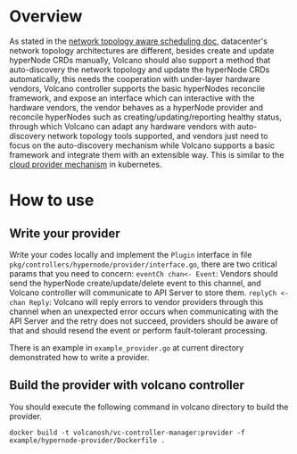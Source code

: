 # Overview

As stated in the [network topology aware scheduling doc](https://github.com/volcano-sh/volcano/blob/master/docs/design/Network%20Topology%20Aware%20Scheduling.md#network-topology-generation-and-update), datacenter's network topology architectures are different, besides create and update hyperNode CRDs manually, Volcano should also support a method that auto-discovery the network topology and update the hyperNode CRDs automatically, this needs the cooperation with under-layer hardware vendors, Volcano controller supports the basic hyperNodes reconcile framework, and expose an interface which can interactive with the hardware vendors, the vendor behaves as a hyperNode provider and reconcile hyperNodes such as creating/updating/reporting healthy status, through which Volcano can adapt any hardware vendors with auto-discovery network topology tools supported, and vendors just need to focus on the auto-discovery mechanism while Volcano supports a basic framework and integrate them with an extensible way. This is similar to the [cloud provider mechanism](https://github.com/kubernetes/cloud-provider) in kubernetes.

# How to use

## Write your provider
Write your codes locally and implement the `Plugin` interface in file `pkg/controllers/hypernode/provider/interface.go`, there are two critical params that you need to concern:
`eventCh chan<- Event`: Vendors should send the hyperNode create/update/delete event to this channel, and Volcano controller will communicate to API Server to store them.
`replyCh <-chan Reply`: Volcano will reply errors to vendor providers through this channel when an unexpected error occurs when communicating with the API Server and the retry does not succeed, providers should be aware of that and should resend the event or perform fault-tolerant processing.

There is an example in `example_provider.go` at current directory demonstrated how to write a provider.

## Build the provider with volcano controller

You should execute the following command in volcano directory to build the provider.
```shell
docker build -t volcanosh/vc-controller-manager:provider -f example/hypernode-provider/Dockerfile .
```